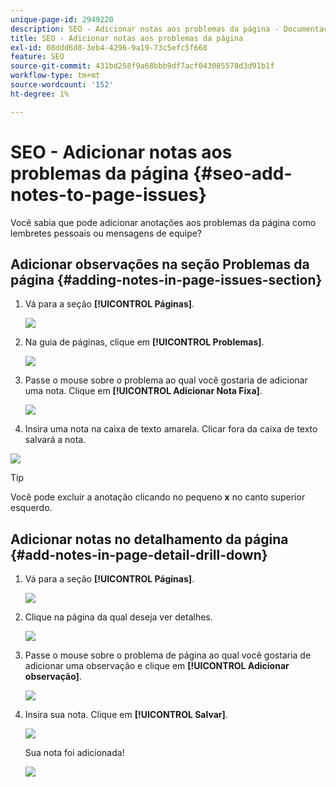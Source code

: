 ```yaml
---
unique-page-id: 2949220
description: SEO - Adicionar notas aos problemas da página - Documentação do Marketo - Documentação do produto
title: SEO - Adicionar notas aos problemas da página
exl-id: 08ddd6d8-3eb4-4296-9a19-73c5efc5f668
feature: SEO
source-git-commit: 431bd258f9a68bbb9df7acf043085578d3d91b1f
workflow-type: tm+mt
source-wordcount: '152'
ht-degree: 1%

---
```


# SEO - Adicionar notas aos problemas da página {#seo-add-notes-to-page-issues}

Você sabia que pode adicionar anotações aos problemas da página como lembretes pessoais ou mensagens de equipe?

## Adicionar observações na seção Problemas da página {#adding-notes-in-page-issues-section}

1. Vá para a seção **[!UICONTROL Páginas]**.

   ![](assets/image2014-9-18-13-3a11-3a43.png)

1. Na guia de páginas, clique em **[!UICONTROL Problemas]**.

   ![](assets/image2014-9-18-13-3a12-3a0.png)

1. Passe o mouse sobre o problema ao qual você gostaria de adicionar uma nota. Clique em **[!UICONTROL Adicionar Nota Fixa]**.

   ![](assets/image2014-9-18-13-3a12-3a6.png)

1. Insira uma nota na caixa de texto amarela. Clicar fora da caixa de texto salvará a nota.

![](assets/image2014-9-18-13-3a12-3a32.png)

>[!TIP]
>
>Você pode excluir a anotação clicando no pequeno **x** no canto superior esquerdo.

## Adicionar notas no detalhamento da página {#add-notes-in-page-detail-drill-down}

1. Vá para a seção **[!UICONTROL Páginas]**.

   ![](assets/image2014-9-18-13-3a12-3a59.png)

1. Clique na página da qual deseja ver detalhes.

   ![](assets/image2014-9-18-13-3a13-3a42.png)

1. Passe o mouse sobre o problema de página ao qual você gostaria de adicionar uma observação e clique em **[!UICONTROL Adicionar observação]**.

   ![](assets/image2014-9-18-13-3a13-3a46.png)

1. Insira sua nota. Clique em **[!UICONTROL Salvar]**.

   ![](assets/image2014-9-18-13-3a14-3a5.png)

   Sua nota foi adicionada!

   ![](assets/image2014-9-18-13-3a14-3a20.png)
